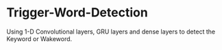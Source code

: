 # Trigger-Word-Detection
Using 1-D Convolutional layers, GRU layers and dense layers to detect the Keyword or Wakeword.
